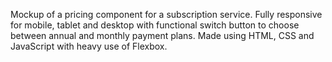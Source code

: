 Mockup of a pricing component for a subscription service. Fully responsive for mobile, tablet and desktop with functional switch button to choose between annual and monthly payment plans. Made using HTML, CSS and JavaScript with heavy use of Flexbox.
